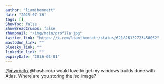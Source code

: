 ```yaml
---
author: "liamjbennett"
date: "2015-07-16"
tags: []
ShowToc: false
ShowBreadCrumbs: false
thumbnail: "/img/main/profile.jpg"
twitter_link: "https://x.com/liamjbennett/status/621816132723458052"
mastodon_link: ""
bluesky_link: ""
linkedin_link: ""
expiryDate: "2016-01-01"
---
```


[@mwrockx](https://x.com/mwrockx) @hashicorp would love to get my windows builds done with Atlas. Where are you storing the iso image?

